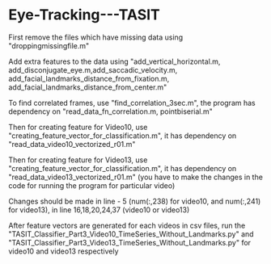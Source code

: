 # Eye-Tracking---TASIT
First remove the files which have missing data using "droppingmissingfile.m"

Add extra features to the data using "add_vertical_horizontal.m, add_disconjugate_eye.m,add_saccadic_velocity.m, add_facial_landmarks_distance_from_fixation.m, add_facial_landmarks_distance_from_center.m"

To find correlated frames, use "find_correlation_3sec.m", the program has dependency on "read_data_fn_correlation.m, pointbiserial.m"

Then for creating feature for Video10, use "creating_feature_vector_for_classification.m", it has dependency on "read_data_video10_vectorized_r01.m"

Then for creating feature for Video13, use "creating_feature_vector_for_classification.m", it has dependency on "read_data_video13_vectorized_r01.m" (you have to make the changes in the code for running the program for particular video)

Changes should be made in line - 5 (num(:,238) for video10, and num(:,241) for video13), 
in line 16,18,20,24,37 (video10 or video13)

After feature vectors are generated for each videos in csv files, run the "TASIT_Classifier_Part3_Video10_TimeSeries_Without_Landmarks.py" and "TASIT_Classifier_Part3_Video13_TimeSeries_Without_Landmarks.py" for video10 and video13 respectively
